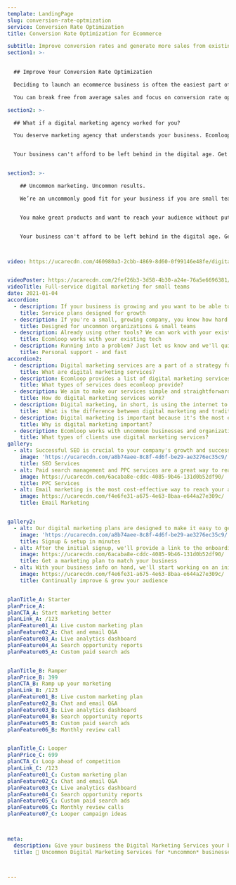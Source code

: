 ```yaml
---
template: LandingPage
slug: conversion-rate-optmization
service: Conversion Rate Optimization
title: Conversion Rate Optimization for Ecommerce

subtitle: Improve conversion rates and generate more sales from existing traffic
section1: >-
  

  ## Improve Your Conversion Rate Optimization

  Deciding to launch an ecommerce business is often the easiest part of a new online venture. Figuring out how to grow and increase traffic proves more challenging. However, once you have customers stopping by to browse, how do you get them to convert when research shows that the average ecommerce conversion rates hover around 2%?

  You can break free from average sales and focus on conversion rate optimization to improve your results. Here's how to get started.

section2: >-

  ## What if a digital marketing agency worked for you?

  You deserve marketing agency that understands your business. Ecomloop works with small teams to provide full suite of digital marketing services to help amplify the best aspects of your organization. Get SEO, PPC, and email marketing services all in one place and stay focused on doing what your business does best.


  Your business can't afford to be left behind in the digital age. Get ahead of the game with a digital marketing plan that works for you now - and in the future.


section3: >-

    ## Uncommon marketing. Uncommon results.

    We’re an uncommonly good fit for your business if you are small team looking expand your reach.   


    You make great products and want to reach your audience without putting extra responsibilities on your team. You want to grow sales - and most importantly — keep growing them year after year, and we can help.  


    Your business can't afford to be left behind in the digital age. Get ahead of the game with a digital marketing agency that works for you now - and in the future.



video: https://ucarecdn.com/460980a3-2cbb-4869-8d60-0f99146e48fe/digitalmarketingservicesforecommerce.mp4


videoPoster: https://ucarecdn.com/2fef26b3-3d58-4b30-a24e-76a5e6696381/
videoTitle: Full-service digital marketing for small teams
date: 2021-01-04
accordion:
  - description: If your business is growing and you want to be able to keep up with your customer demands, we can help. Our service packages offer an adaptable solution to the demand of your business. We offer various service packages to meet your needs. Choose the one that best meets your needs and budget. As your business grows, so do your needs. Whether you need more help with PPC services, SEO services, or email marketing services, our service packages offer the adaptability to grow with your business. We will be there to help you stay ahead of the competition.
    title: Service plans designed for growth
  - description: If you're a small, growing company, you know how hard it can be to balance the day-to-day operations with lead generation.  That's why you need a one-stop shop for all your marketing need. You want a marketing that's responsive, dependable, and proactive so that you can focus on growing your business. You want a marketing company that's experienced, nimble, and doesn't waste any time. You need a marketing partner that knows how to do things right.  
    title: Designed for uncommon organizations & small teams
  - description: Already using other tools? We can work with your existing platforms & systems! We've worked with a countless number of tech tools, SAAS apps, plugins, extensions, APIs and more. We're happy to work with your business' existing tech and processes, then add in our own tools to help improve your site. With an ever-growing number of tech tools, there are an endless number of new ways to reach and engage with your audience - and we like experimenting with new tools to find the best opportunities for growth. Never worry about using your existing tech tools with any of our services.
    title: Ecomloop works with your existing tech
  - description: Running into a problem? Just let us know and we'll quickly reply with the exact info you need. We're here for you. We offer live chat, fast email support and most importantly, we care about your success. We understand how much your business means to you and never want you to feel like something is out of your control. Delightfully client-focused, we're here to help you with anything you need. From live chat support or quick email support, we'll always have your back. We're passionate about your success and want you to feel confident knowing that we have you covered.
    title: Personal support - and fast
accordion2:
  - description: Digital marketing services are a part of a strategy focused on the use of online marketing to promote a product or service. Digital marketing services include web design, search engine optimization services, search engine marketing, social media marketing, email marketing, display advertising, social media optimization, analytics and conversion optimization. Digital marketing services can help your company reach your target audience, no matter how they are accessing the internet. They can be used through any medium, including Facebook, Twitter, LinkedIn, Google, and more.
    title: What are digital marketing services?
  - description: Ecomloop provides a list of digital marketing services including search engine optimization services, paid search marketing, and email marketing. If you need help with your digital marketing, we can help you with search engine optimization, paid search marketing, and email marketing. This approach helps grow your audience through ad-based traffic, organic search traffic, and directly through email marketing.
    title: What types of services does ecomloop provide?
  - description: We aim to make our services simple and straightforward because we understand you have much better ways to spend your time. We offer three options of monthly plans designed to fit the needs of your small and growing team. Each plan is available on a monthly basis and may be cancelled at any time, but we sincerely hope you won't. We prefer to establish long-term working relationships with uncommon organizations to help them grow now - and in the future.
    title: How do digital marketing services work?
  - description: Digital marketing, in short, is using the internet to market products. Traditional marketing, on the other hand, is marketing products without using the internet. Digital marketing and traditional marketing are the same in that they both use the same process to deliver messages to audiences. With digital marketing, it's far easier to scale and reach people at the best place, including both via digital and physical means.
    title:  What is the difference between digital marketing and traditional marketing?
  - description: Digital marketing is important because it's the most effective way to reach your customer base. Digital marketing is a powerful way to reach your audience. It's also a great way to measure just how well your efforts are working. There are a variety of digital marketing channels available to reach your audience, so it allows you to customize your campaign and reach your audience on the channels they use most.
    title: Why is digital marketing important?
  - description: Ecomloop works with uncommon businesses and organizations in a range of industries. We've worked with home decor brands, industrial supply businesses, online medicine startups, dozens of consumer product goods businesses, real estate companies and more. Every industry can benefit from digital marketing when done properly and it's almost assured the competition is making more use of digital services to reach customers.
    title: What types of clients use digital marketing services?
gallery:
  - alt: Successful SEO is crucial to your company's growth and success. Search engine optimization is a special area of digital marketing that targets improving your visibility and ranking on search engine results pages. SEO is an approach that helps you get noticed. The idea is to make it easier for people to find and find what they're looking for. With the right SEO, you can target the right people who already seeking what your product.
    image: 'https://ucarecdn.com/a8b74aee-8c8f-4d6f-be29-ae3276ec35c9/'
    title: SEO Services
  - alt: Paid search management and PPC services are a great way to reach your target audience! If your goal is to gain more customers and test quickly, PPC is the way to go! We will create a campaign that will allow you to reach your audiences, and provide you with monthly reports that show the progress.
    image: https://ucarecdn.com/6acaba8e-cddc-4085-9b46-131d0b52df90/
    title: PPC Services
  - alt: Email marketing is the most cost-effective way to reach your audience on a regular basis. It's an easy way to build relationships and increase your brand's visibility. Boost your brand visibility smart automated campaigns tailored to your audience.
    image: https://ucarecdn.com/f4e6fe31-a675-4e63-8baa-e644a27e309c/
    title: Email Marketing


gallery2:
  - alt: Our digital marketing plans are designed to make it easy to get started quickly. We know you have better ways to use your time and want to make it simple. Review the details of the service plans and find the one that best fits your uncommon business at this point. Rest assured knowing you can always change your plan later on. Plans may be cancelled at anytime, though we aim to form long-term client relationships and work together for years!
    image: 'https://ucarecdn.com/a8b74aee-8c8f-4d6f-be29-ae3276ec35c9/'
    title: Signup & setup in minutes
  - alt: After the initial signup, we'll provide a link to the onboarding form to learn more about your business. We'll collect information some simple information about your business including the current status, website address, and social media info. You won't need to install any tracking codes or provide any admin access at this point. Don't worry if you don't have everything. You can always submit more information later.
    image: https://ucarecdn.com/6acaba8e-cddc-4085-9b46-131d0b52df90/
    title: Get a marketing plan to match your business     
  - alt: With your business info on hand, we'll start working on an initial analysis. Based upon the plan selected, we'll
    image: https://ucarecdn.com/f4e6fe31-a675-4e63-8baa-e644a27e309c/
    title: Continually improve & grow your audience


planTitle_A: Starter
planPrice_A:
planCTA_A: Start marketing better
planLink_A: /123
planFeature01_A: Live custom marketing plan
planFeature02_A: Chat and email Q&A
planFeature03_A: Live analytics dashboard
planFeature04_A: Search opportunity reports
planFeature05_A: Custom paid search ads


planTitle_B: Ramper
planPrice_B: 399
planCTA_B: Ramp up your marketing
planLink_B: /123
planFeature01_B: Live custom marketing plan
planFeature02_B: Chat and email Q&A
planFeature03_B: Live analytics dashboard
planFeature04_B: Search opportunity reports
planFeature05_B: Custom paid search ads
planFeature06_B: Monthly review call


planTitle_C: Looper
planPrice_C: 699
planCTA_C: Loop ahead of competition
planLink_C: /123
planFeature01_C: Custom marketing plan
planFeature02_C: Chat and email Q&A
planFeature03_C: Live analytics dashboard
planFeature04_C: Search opportunity reports
planFeature05_C: Custom paid search ads
planFeature06_C: Monthly review calls
planFeature07_C: Looper campaign ideas



meta:
  description: Give your business the Digital Marketing Services your business deserve and achieve digital platform growth with ecomloop! Stop dealing with wasted ad spend & ineffective campaigns. Get started today!
  title: 👾 Uncommon Digital Marketing Services for *uncommon* businesses



---
```

